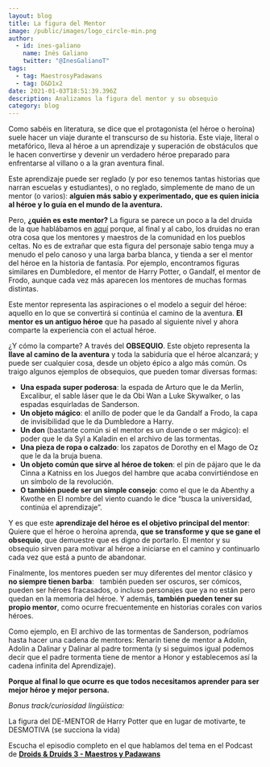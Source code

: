```yaml
---
layout: blog
title: La figura del Mentor
image: /public/images/logo_circle-min.png
author:
  - id: ines-galiano
    name: Inés Galiano
    twitter: "@InesGalianoT"
tags:
  - tag: MaestrosyPadawans
  - tag: D&D1x2
date: 2021-01-03T18:51:39.396Z
description: Analizamos la figura del mentor y su obsequio
category: blog
---
```

Como sabéis en literatura, se dice que el protagonista (el héroe o heroína) suele hacer un viaje durante el transcurso de su historia. Este viaje, literal o metafórico, lleva al héroe a un aprendizaje y superación de obstáculos que le hacen convertirse y devenir un verdadero héroe preparado para enfrentarse al villano o a la gran aventura final. 

Este aprendizaje puede ser reglado (y por eso tenemos tantas historias que narran escuelas y estudiantes), o no reglado, simplemente de mano de un mentor (o varios): **alguien más sabio y experimentado, que es quien inicia al héroe y lo guía en el mundo de la aventura.**

Pero, **¿quién es este mentor?** La figura se parece un poco a la del druida de la que hablábamos en [aquí](https://droidsanddruids.com/blog/2020/12/06/el-origen-de-los-droides-y-druidas.html) porque, al final y al cabo, los druidas no eran otra cosa que los mentores y maestros de la comunidad en los pueblos celtas. No es de extrañar que esta figura del personaje sabio tenga muy a menudo el pelo canoso y una larga barba blanca, y tienda a ser el mentor del héroe en la historia de fantasía. Por ejemplo, encontramos figuras similares en Dumbledore, el mentor de Harry Potter, o Gandalf, el mentor de Frodo, aunque cada vez más aparecen los mentores de muchas formas distintas.

Este mentor representa las aspiraciones o el modelo a seguir del héroe: aquello en lo que se convertirá si continúa el camino de la aventura. **El mentor es un antiguo héroe** que ha pasado al siguiente nivel y ahora comparte la experiencia con el actual héroe.

¿Y cómo la comparte? A través del **OBSEQUIO**. Este objeto representa la **llave al camino de la aventura** y toda la sabiduría que el héroe alcanzará; y puede ser cualquier cosa, desde un objeto épico a algo más común. Os traigo algunos ejemplos de obsequios, que pueden tomar diversas formas:

* **Una espada super poderosa**: la espada de Arturo que le da Merlin, Excalibur, el sable láser que le da Obi Wan a Luke Skywalker, o las espadas esquirladas de Sanderson.
* **Un objeto mágico**: el anillo de poder que le da Gandalf a Frodo, la capa de invisibilidad que le da Dumbledore a Harry.
* **Un don** (bastante común si el mentor es un duende o ser mágico): el poder que le da Syl a Kaladin en el archivo de las tormentas.
* **Una pieza de ropa o calzado**: los zapatos de Dorothy en el Mago de Oz que le da la bruja buena.
* **Un objeto común que sirve al héroe de token**: el pin de pájaro que le da Cinna a Katniss en los Juegos del hambre que acaba convirtiéndose en un símbolo de la revolución. 
* **O también puede ser un simple consejo**: como el que le da Abenthy a Kwothe en El nombre del viento cuando le dice “busca la universidad, continúa el aprendizaje”.

Y es que este **aprendizaje del héroe es el objetivo principal del mentor**: Quiere que el héroe o heroína aprenda, **que se transforme y que se gane el obsequio**, que demuestre que es digno de portarlo. El mentor y su obsequio sirven para motivar al héroe a iniciarse en el camino y continuarlo cada vez que está a punto de abandonar. 

Finalmente, los mentores pueden ser muy diferentes del mentor clásico y **no siempre tienen barba**:   también pueden ser oscuros, ser cómicos, pueden ser héroes fracasados, o incluso personajes que ya no están pero quedan en la memoria del héroe. Y además, **también pueden tener su propio mentor**, como ocurre frecuentemente en historias corales con varios héroes.

Como ejemplo, en El archivo de las tormentas de Sanderson, podríamos hasta hacer una cadena de mentores: Renarin tiene de mentor a Adolin, Adolin a Dalinar y Dalinar al padre tormenta (y si seguimos igual podemos decir que el padre tormenta tiene de mentor a Honor y establecemos así la cadena infinita del Aprendizaje).

**Porque al final lo que ocurre es que todos necesitamos aprender para ser mejor héroe y mejor persona.**

*Bonus track/curiosidad lingüística:*

La figura del DE-MENTOR de Harry Potter que en lugar de motivarte, te DESMOTIVA (se succiona la vida)



Escucha el episodio completo en el que hablamos del tema en el Podcast de **[Droids & Druids 3 - Maestros y Padawans](https://droidsanddruids.com/podcast/2020/08/02/episodio-3.html)**